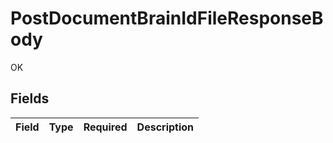 # PostDocumentBrainIdFileResponseBody

OK


## Fields

| Field       | Type        | Required    | Description |
| ----------- | ----------- | ----------- | ----------- |
